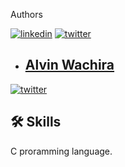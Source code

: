 Authors

[![linkedin](https://img.shields.io/badge/linkedin-0A66C2?style=for-the-badge&logo=linkedin&logoColor=white)](https://www.linkedin.com/mwlite/in/afonja-omotomiwa-6b80b61b2/)
[![twitter](https://img.shields.io/badge/twitter-1DA1F2?style=for-the-badge&logo=twitter&logoColor=white)](https://mobile.twitter.com/i_am_omotomiwa/)

- ## [Alvin Wachira](https://github.com/spaceadh)

[![twitter](https://img.shields.io/badge/twitter-1DA1F2?style=for-the-badge&logo=twitter&logoColor=white)](https://mobile.twitter.com/AlvinWachira_KE)

## 🛠 Skills

C proramming language.

